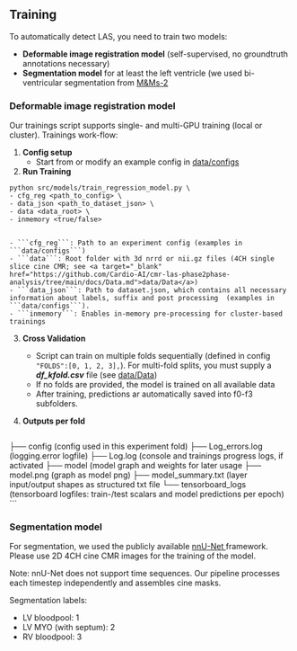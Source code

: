 Training
------------
To automatically detect LAS, you need to train two models:
- **Deformable image registration model** (self-supervised, no groundtruth annotations necessary)
- **Segmentation model** for at least the left ventricle (we used bi-ventricular segmentation from <a target="_blank" href="https://www.ub.edu/mnms-2/">M&Ms-2</a>

### Deformable image registration model
Our trainings script supports single- and multi-GPU training (local or  cluster). Trainings work-flow:
1. **Config setup**
   - Start from or modify an example config in <a target="_blank" href="https://github.com/Cardio-AI/cmr-las-phase2phase-analysis/tree/main/data/configs">data/configs</a>
2. **Run Training**
  ```
  python src/models/train_regression_model.py \
  - cfg_reg <path_to_config> \
  - data_json <path_to_dataset_json> \
  - data <data_root> \
  - inmemory <true/false>         


  ```
    - ```cfg_reg```: Path to an experiment config (examples in ```data/configs```)
    - ```data```: Root folder with 3d nrrd or nii.gz files (4CH single slice cine CMR; see <a target="_blank" href="https://github.com/Cardio-AI/cmr-las-phase2phase-analysis/tree/main/docs/Data.md">data/Data</a>)
    - ```data_json```: Path to dataset.json, which contains all necessary information about labels, suffix and post processing  (examples in ```data/configs```).
    - ```inmemory```: Enables in-memory pre-processing for cluster-based trainings

3.  **Cross Validation**
    - Script can train on multiple folds sequentially (defined in config ```"FOLDS":[0, 1, 2, 3],```). For multi-fold splits, you must supply a **_df_kfold.csv_** file (see <a target="_blank" href="https://github.com/Cardio-AI/cmr-las-phase2phase-analysis/tree/main/docs/Data.md">data/Data</a>)
    - If no folds are provided, the model is trained on all available data
    - After training, predictions ar automatically saved into f0-f3 subfolders. 

4.  **Outputs per fold**
    ```
   ├── config (config used in this experiment fold)
   ├── Log_errors.log (logging.error logfile)
   ├── Log.log (console and trainings progress logs, if activated
   ├── model (model graph and weights for later usage
   ├── model.png (graph as model png)
   ├── model_summary.txt (layer input/output shapes as structured txt file
   └── tensorboard_logs (tensorboard logfiles: train-/test scalars and model predictions per epoch)
    ```
   
### Segmentation model
For segmentation, we used the publicly available <a target="_blank" href="https://github.com/MIC-DKFZ/nnUNet"> nnU-Net </a>  framework. 
Please use 2D 4CH cine CMR images for the training of the model. 

Note: nnU-Net does not support time sequences. Our pipeline processes each timestep independently and assembles cine masks.

Segmentation labels:
- LV bloodpool: 1
- LV MYO (with septum): 2
- RV bloodpool: 3